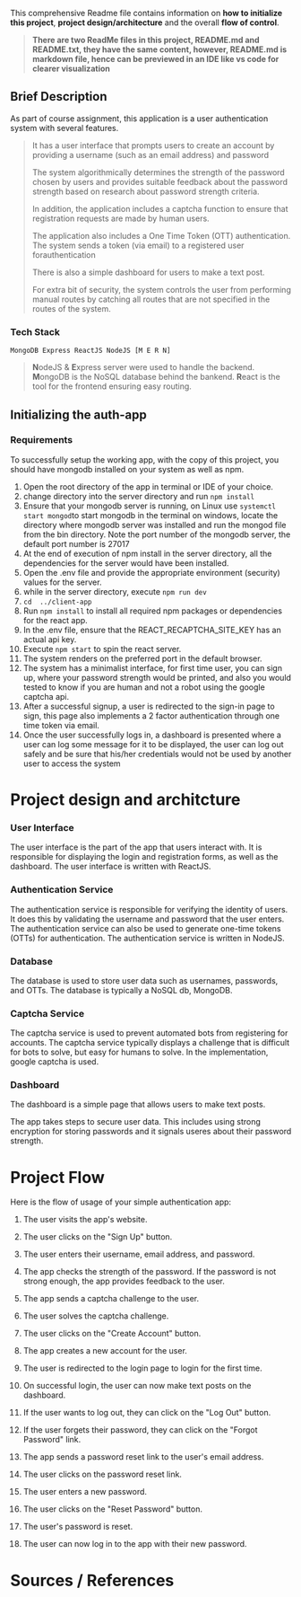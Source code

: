 This comprehensive Readme file contains information on **how to initialize this project**, **project design/architecture** and the overall **flow of control**.


> **There are two ReadMe files in this project, README.md and README.txt, they have the same content, however, README.md is markdown file, hence can be previewed in an IDE like vs code for clearer visualization**


## Brief Description
As part of course assignment, this application is a user authentication system with several features. 

> It has a user interface that prompts users to create an account by providing a username (such as an email address) and password
> 
> The system algorithmically determines the strength of the password chosen by users and provides suitable feedback about the password strength based on research about password strength criteria.
> 
> In addition, the application includes a captcha function to ensure that registration requests are made by human users.
> 
> The application also includes a One Time Token (OTT) authentication. The system sends a token (via email) to a registered user forauthentication
>
>There is also a simple dashboard for users to make a text post.
>
>For extra bit of security, the system controls the user from performing manual routes by catching all routes that are not specified in the routes of the system.

### Tech Stack 
    MongoDB Express ReactJS NodeJS [M E R N]

> **N**odeJS & **E**xpress server were used to handle the backend.
> **M**ongoDB is the NoSQL database behind the bankend.
> **R**eact is the tool for the frontend ensuring easy routing.

## Initializing the auth-app
### Requirements
To successfully setup the working app,  with the copy of this project, you should have mongodb installed on your system as well as npm.

 1. Open the root directory of the app in terminal or IDE of your  choice.
 2. change directory into the server directory and run `npm install`
 3. Ensure that your mongodb server is running, on Linux use `systemctl start mongod`to start mongodb in the terminal
 on windows, locate the directory where mongodb server was installed and run the mongod file from the bin directory. Note the port number of the mongodb server, the default port number is 27017
 4.  At the end of execution of npm install in the server directory, all the dependencies for the server would have been installed.
 5. Open the .env file and provide the appropriate environment (security) values for the server.
 6. while in the server directory, execute `npm run dev` 
 7. `cd  ../client-app`
 8.  Run `npm install` to install all required npm packages or dependencies for the react app.
 9. In the .env file, ensure that the REACT_RECAPTCHA_SITE_KEY has an actual api key.
 10. Execute `npm start` to spin the react server.
 11. The system renders on the preferred port in the default browser.
 12. The system has a minimalist interface, for first time user, you can sign up, where your password strength would be printed, and also you would tested to know if you are human and not a robot using the google captcha api.
 13. After a successful signup, a user is redirected to the sign-in page to sign, this page also implements a 2 factor authentication through one time token via email.
 14. Once the user successfully logs in, a dashboard is presented where a user can log some message for it to be displayed, the user can log out safely and be sure that his/her credentials would not be used by another user to access the system 


# Project design and architcture
### User Interface

The user interface is the part of the app that users interact with. It is responsible for displaying the login and registration forms, as well as the dashboard. The user interface is written with ReactJS.

### Authentication Service

The authentication service is responsible for verifying the identity of users. It does this by validating the username and password that the user enters. The authentication service can also be used to generate one-time tokens (OTTs) for authentication. The authentication service is written in NodeJS.

### Database

The database is used to store user data such as usernames, passwords, and OTTs. The database is typically a NoSQL db, MongoDB.

### Captcha Service

The captcha service is used to prevent automated bots from registering for accounts. The captcha service typically displays a challenge that is difficult for bots to solve, but easy for humans to solve. In the implementation, google captcha is used.

### Dashboard

The dashboard is a simple page that allows users to make text posts.

The app takes steps to secure user data. This includes using strong encryption for storing passwords and it signals useres about their password strength.

# Project Flow
Here is the flow of usage of your simple authentication app:

1. The user visits the app's website.
2. The user clicks on the "Sign Up" button.
3. The user enters their username, email address, and password.
4. The app checks the strength of the password. If the password is not strong enough, the app provides feedback to the user.
5. The app sends a captcha challenge to the user.
6. The user solves the captcha challenge.
7. The user clicks on the "Create Account" button.
8. The app creates a new account for the user.
9. The user is redirected to the login page to login for the first time.
10. On successful login, the user can now make text posts on the dashboard.
11. If the user wants to log out, they can click on the "Log Out" button.
12. If the user forgets their password, they can click on the "Forgot Password" link.
13. The app sends a password reset link to the user's email address.
14. The user clicks on the password reset link.
15. The user enters a new password.
16. The user clicks on the "Reset Password" button.
17. The user's password is reset.

18. The user can now log in to the app with their new password.

# Sources / References

